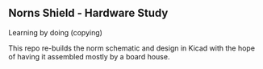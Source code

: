 ## Norns Shield - Hardware Study

Learning by doing (copying)

This repo re-builds the norm schematic and design in Kicad with the hope of having it assembled mostly by a board house.
